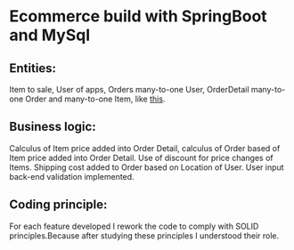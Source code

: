 # Ecommerce build with SpringBoot and MySql

## Entities:
Item to sale, User of apps, Orders many-to-one User, OrderDetail many-to-one Order and many-to-one Item, like [this](https://dbdiagram.io/d/5eb7a2ea39d18f5553fef55c).

## Business logic:
Calculus of Item price added into Order Detail, calculus of Order based of Item price added into Order Detail.
Use of discount for price changes of Items.
Shipping cost added to Order based on Location of User.
User input back-end validation implemented.

## Coding principle:
For each feature developed I rework the code to comply with SOLID principles.Because after studying these principles I understood their role.



